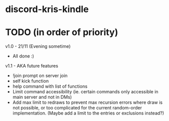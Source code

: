 # discord-kris-kindle

# TODO (in order of priority)
v1.0 - 21/11 (Evening sometime)
- All done :) 

v1.1 - AKA future features
- !join prompt on server join
- self kick function
- help command with list of functions
- Limit command accessibility (ie. certain commands only accessible in main server and not in DMs)
- Add max limit to redraws to prevent max recursion errors where draw is not possible, or too complicated for the 
current random-order implementation. (Maybe add a limit to the entries or exclusions instead?)
